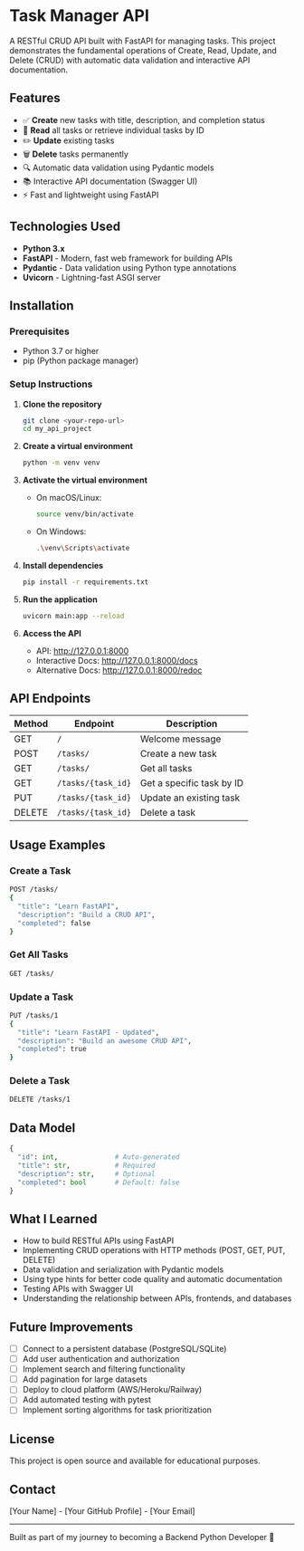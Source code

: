 # Task Manager API

A RESTful CRUD API built with FastAPI for managing tasks. This project demonstrates the fundamental operations of Create, Read, Update, and Delete (CRUD) with automatic data validation and interactive API documentation.

## Features

- ✅ **Create** new tasks with title, description, and completion status
- 📖 **Read** all tasks or retrieve individual tasks by ID
- ✏️ **Update** existing tasks
- 🗑️ **Delete** tasks permanently
- 🔍 Automatic data validation using Pydantic models
- 📚 Interactive API documentation (Swagger UI)
- ⚡ Fast and lightweight using FastAPI

## Technologies Used

- **Python 3.x**
- **FastAPI** - Modern, fast web framework for building APIs
- **Pydantic** - Data validation using Python type annotations
- **Uvicorn** - Lightning-fast ASGI server

## Installation

### Prerequisites
- Python 3.7 or higher
- pip (Python package manager)

### Setup Instructions

1. **Clone the repository**
   ```bash
   git clone <your-repo-url>
   cd my_api_project
   ```

2. **Create a virtual environment**
   ```bash
   python -m venv venv
   ```

3. **Activate the virtual environment**
   - On macOS/Linux:
     ```bash
     source venv/bin/activate
     ```
   - On Windows:
     ```bash
     .\venv\Scripts\activate
     ```

4. **Install dependencies**
   ```bash
   pip install -r requirements.txt
   ```

5. **Run the application**
   ```bash
   uvicorn main:app --reload
   ```

6. **Access the API**
   - API: http://127.0.0.1:8000
   - Interactive Docs: http://127.0.0.1:8000/docs
   - Alternative Docs: http://127.0.0.1:8000/redoc

## API Endpoints

| Method | Endpoint | Description |
|--------|----------|-------------|
| GET | `/` | Welcome message |
| POST | `/tasks/` | Create a new task |
| GET | `/tasks/` | Get all tasks |
| GET | `/tasks/{task_id}` | Get a specific task by ID |
| PUT | `/tasks/{task_id}` | Update an existing task |
| DELETE | `/tasks/{task_id}` | Delete a task |

## Usage Examples

### Create a Task
```bash
POST /tasks/
{
  "title": "Learn FastAPI",
  "description": "Build a CRUD API",
  "completed": false
}
```

### Get All Tasks
```bash
GET /tasks/
```

### Update a Task
```bash
PUT /tasks/1
{
  "title": "Learn FastAPI - Updated",
  "description": "Build an awesome CRUD API",
  "completed": true
}
```

### Delete a Task
```bash
DELETE /tasks/1
```

## Data Model

```python
{
  "id": int,              # Auto-generated
  "title": str,           # Required
  "description": str,     # Optional
  "completed": bool       # Default: false
}
```

## What I Learned

- How to build RESTful APIs using FastAPI
- Implementing CRUD operations with HTTP methods (POST, GET, PUT, DELETE)
- Data validation and serialization with Pydantic models
- Using type hints for better code quality and automatic documentation
- Testing APIs with Swagger UI
- Understanding the relationship between APIs, frontends, and databases

## Future Improvements

- [ ] Connect to a persistent database (PostgreSQL/SQLite)
- [ ] Add user authentication and authorization
- [ ] Implement search and filtering functionality
- [ ] Add pagination for large datasets
- [ ] Deploy to cloud platform (AWS/Heroku/Railway)
- [ ] Add automated testing with pytest
- [ ] Implement sorting algorithms for task prioritization

## License

This project is open source and available for educational purposes.

## Contact

[Your Name] - [Your GitHub Profile] - [Your Email]

---

Built as part of my journey to becoming a Backend Python Developer 🚀
